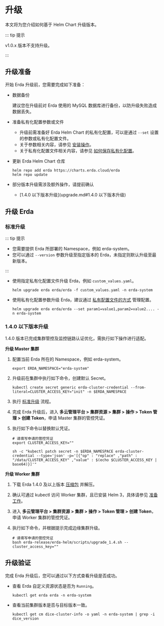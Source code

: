 # 升级

本文将为您介绍如何基于 Helm Chart 升级版本。

::: tip 提示

v1.0.x 版本不支持升级。

:::

## 升级准备

开始 Erda 升级前，您需要完成如下准备：
- 数据备份

  建议您在升级前对 Erda 使用的 MySQL 数据库进行备份，以防升级失败造成数据丢失。
  
- 准备私有化配置参数或文件
  - 升级前需准备好 Erda Helm Chart 的私有化配置，可以是通过 `--set` 设置的参数或私有化配置文件。
  - 关于参数相关内容，请参见 [安装操作](helm-install-demo.md#安装操作)。
  - 关于私有化配置文件相关内容，请参见 [如何保存私有化配置](high-availability.md#如何保存私有化配置)。
  
- 更新 Erda Helm Chart 仓库

  ```shell
  helm repo add erda https://charts.erda.cloud/erda
  helm repo update
  ```
- 部分版本升级需涉及额外操作，请提前确认
  - [1.4.0 以下版本升级](upgrade.md#1.4.0 以下版本升级)

## 升级 Erda

### 标准升级

::: tip 提示

- 您需要提供 Erda 所部署的 Namespace，例如 erda-system。 
- 您可以通过 `--version` 参数升级至指定版本的 Erda，未指定则默认升级至最新版本。

:::

- 使用指定私有化配置文件升级 Erda，例如 `custom_values.yaml`。

  ```shell
  helm upgrade erda erda/erda -f custom_values.yaml -n erda-system
  ```

- 使用私有化配置参数升级 Erda，建议通过 [私有配置文件的方式](high-availability.md#如何保存私有化配置) 管理配置。

  ```shell
  helm upgrade erda erda/erda --set param1=value1,param2=value2.... -n erda-system
  ```

### 1.4.0 以下版本升级

1.4.0 版本已完成集群管控及监控链路认证优化，需执行如下操作进行适配。

**升级 Master 集群**

1. 配置当前 Erda 所在的 Namespace，例如 erda-system。

   ```shell
   export ERDA_NAMESPACE="erda-system" 
   ```

2. 升级前在集群中执行如下命令，创建默认 Secret。

   ```shell
   kubectl create secret generic erda-cluster-credential --from-literal=CLUSTER_ACCESS_KEY="init" -n $ERDA_NAMESPACE
   ```

3. 执行 [标准升级](upgrade.md#标准升级) 流程。
4. 完成 Erda 升级后，进入 **多云管理平台 > 集群资源 > 集群 > 操作 > Token 管理 > 创建 Token**，申请 Master 集群的管控凭证。
5. 执行如下命令以替换默认凭证。

   ```shell
   # 请填写申请的管控凭证
   export CLUSTER_ACCESS_KEY=""
   ```

   ```shell
   sh -c "kubectl patch secret -n $ERDA_NAMESPACE erda-cluster-credential --type='json' -p='[{"op" : "replace" ,"path" : "/data/CLUSTER_ACCESS_KEY" ,"value" : $(echo $CLUSTER_ACCESS_KEY | base64)}]'"
   ```

**升级 Worker 集群**

1. 下载 Erda 1.4.0 及以上版本 [压缩包](https://github.com/erda-project/erda/releases) 并解压。

2. 确认可通过 kubectl 访问 Worker 集群，且已安装 Helm 3，具体请参见 [准备工作](premise.md#准备工作)。 

3. 进入 **多云管理平台 > 集群资源 > 集群 > 操作 > Token 管理 > 创建 Token**，申请 Worker 集群的管控凭证。

4. 执行如下命令，并根据提示完成边缘集群升级。

   ```shell
   # 请填写申请的管控凭证
   bash erda-release/erda-helm/scripts/upgrade_1.4.sh --cluster_access_key=""
   ```
## 升级验证

完成 Erda 升级后，您可以通过以下方式查看升级是否成功。

- 查看 Erda 自定义资源状态是否为 `Running`。

  ```shell
  kubectl get erda erda -n erda-system
  ```

- 查看当前集群版本是否与目标版本一致。

  ```SHELL
  kubectl get cm dice-cluster-info -o yaml -n erda-system | grep -i dice_version
  ```
